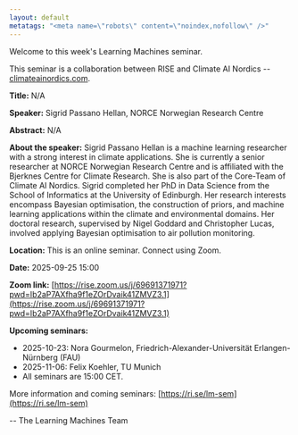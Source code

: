 ```yaml
---
layout: default
metatags: "<meta name=\"robots\" content=\"noindex,nofollow\" />"
---
```

 
Welcome to this week's Learning Machines seminar.

This seminar is a collaboration between RISE and Climate AI Nordics -- [climateainordics.com](https://climateainordics.com/).

**Title:** N/A

**Speaker:** Sigrid Passano Hellan, NORCE Norwegian Research Centre

**Abstract:** N/A

**About the speaker:** Sigrid Passano Hellan is a machine learning researcher with a strong interest in climate applications. She is currently a senior researcher at NORCE Norwegian Research Centre and is affiliated with the Bjerknes Centre for Climate Research. She is also part of the Core-Team of Climate AI Nordics. Sigrid completed her PhD in Data Science from the School of Informatics at the University of Edinburgh. Her research interests encompass Bayesian optimisation, the construction of priors, and machine learning applications within the climate and environmental domains. Her doctoral research, supervised by Nigel Goddard and Christopher Lucas, involved applying Bayesian optimisation to air pollution monitoring.

**Location:** This is an online seminar. Connect using Zoom.

**Date:** 2025-09-25 15:00

**Zoom link:** [https://rise.zoom.us/j/69691371971?pwd=Ib2aP7AXfha9f1eZOrDvaik41ZMVZ3.1](https://rise.zoom.us/j/69691371971?pwd=Ib2aP7AXfha9f1eZOrDvaik41ZMVZ3.1)

**Upcoming seminars:**

* 2025-10-23: Nora Gourmelon, Friedrich-Alexander-Universität Erlangen-Nürnberg (FAU)
* 2025-11-06: Felix Koehler, TU Munich
* All seminars are 15:00 CET.

More information and coming seminars: [https://ri.se/lm-sem](https://ri.se/lm-sem)

-- The Learning Machines Team

